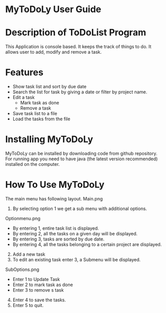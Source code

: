 # MyToDoLy User Guide
# Description of ToDoList Program
This Application is console based. It keeps the track of things to do. 
It allows user to add, modify and remove a task.

# Features
+ Show task list and sort by due date
+ Search the list for task by giving a date or filter by project name. 
+ Edit a task
  + Mark task as done
  + Remove a task
+ Save task list to a file
+ Load the tasks from the file

# Installing MyToDoLy
MyToDoLy can be installed by downloading code from github repository. 
For running app you need to have java (the latest version recommended) installed on the computer.

# How To Use MyToDoLy
The main menu has following layout.
Main.png

1. By selecting option 1 we get a sub menu with additional options.

Optionmenu.png

- By entering 1, entire task list is displayed.
- By entering 2, all the tasks on a given day will be displayed.
- By entering 3, tasks are sorted by due date.
- By entering 4, all the tasks belonging to a certain project are displayed.

2. Add a new task
3. To edit an existing task enter 3, a Submenu will be displayed.

SubOptions.png

- Enter 1 to Update Task
- Enter 2 to mark task as done
- Enter 3 to remove s task
4. Enter 4 to save the tasks.
5. Enter 5 to quit.


